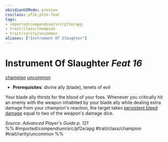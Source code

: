 ```yaml
---
obsidianUIMode: preview
cssclass: pf2e,pf2e-feat
tags:
- imported/compendium/src/pf2e/apg
- trait/class/champion
- trait/rarity/uncommon
aliases: ["Instrument Of Slaughter"]
---
```

# Instrument Of Slaughter  *Feat 16*  
[champion](rules/traits/champion.md)  [uncommon](uncommon.md)  

- **Prerequisites**: divine ally (blade), tenets of evil

Your blade ally thirsts for the blood of your foes. Whenever you critically hit an enemy with the weapon inhabited by your blade ally while dealing extra damage from your champion's reaction, the target takes [persistent bleed damage](conditions.md#Persistent%20Damage) equal to two of the weapon's damage dice.

*Source: Advanced Player's Guide p. 121*  
%% #imported/compendium/src/pf2e/apg #trait/class/champion #trait/rarity/uncommon %%